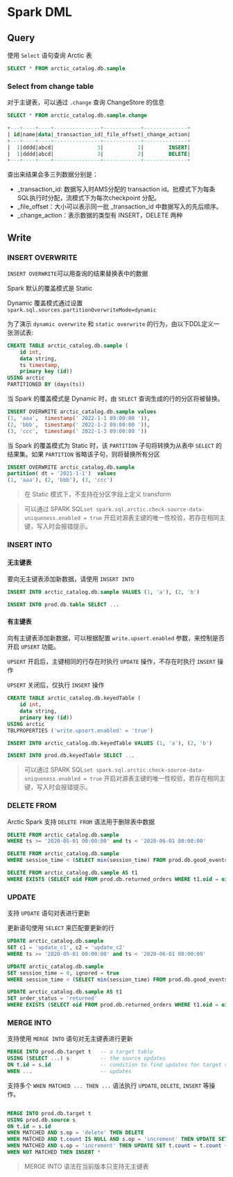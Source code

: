# Spark DML

## Query

使用 `Select` 语句查询 Arctic 表

```sql 
SELECT * FROM arctic_catalog.db.sample
```


### Select from change table

对于主键表，可以通过 `.change` 查询 ChangeStore 的信息

```sql
SELECT * FROM arctic_catalog.db.sample.change

+---+----+----+---------------+------------+--------------+
| id|name|data|_transaction_id|_file_offset|_change_action|
+---+----+----+---------------+------------+--------------+
|  1|dddd|abcd|              3|           1|        INSERT|
|  1|dddd|abcd|              3|           2|        DELETE|
+---+----+----+---------------+------------+--------------+
```
查出来结果会多三列数据分别是：

- _transaction_id: 数据写入时AMS分配的 transaction id。批模式下为每条SQL执行时分配，流模式下为每次checkpoint 分配。
- _file_offset：大小可以表示同一批 _transaction_id 中数据写入的先后顺序。
- _change_action：表示数据的类型有 INSERT，DELETE 两种

## Write

### INSERT OVERWRITE 

`INSERT OVERWRITE`可以用查询的结果替换表中的数据

Spark 默认的覆盖模式是 Static

Dynamic 覆盖模式通过设置`spark.sql.sources.partitionOverwriteMode=dynamic`

为了演示 `dynamic overwrite` 和 `static overwrite` 的行为，由以下DDL定义一张测试表:

```sql
CREATE TABLE arctic_catalog.db.sample (
    id int,
    data string,
    ts timestamp,
    primary key (id))
USING arctic
PARTITIONED BY (days(ts))
```

当 Spark 的覆盖模式是 Dynamic 时，由 `SELECT` 查询生成的行的分区将被替换。

```sql
INSERT OVERWRITE arctic_catalog.db.sample values 
(1, 'aaa',  timestamp(' 2022-1-1 09:00:00 ')), 
(2, 'bbb',  timestamp(' 2022-1-2 09:00:00 ')), 
(3, 'ccc',  timestamp(' 2022-1-3 09:00:00 '))
```

当 Spark 的覆盖模式为 Static 时，该 `PARTITION` 子句将转换为从表中 `SELECT` 的结果集。如果 `PARTITION` 省略该子句，则将替换所有分区

```sql
INSERT OVERWRITE arctic_catalog.db.sample 
partition( dt = '2021-1-1')  values 
(1, 'aaa'), (2, 'bbb'), (3, 'ccc') 
```

> 在 Static 模式下，不支持在分区字段上定义 transform

> 可以通过 SPARK SQL`set spark.sql.arctic.check-source-data-uniqueness.enabled = true` 开启对源表主键的唯一性校验，若存在相同主键，写入时会报错提示。

### INSERT INTO

#### 无主键表
要向无主键表添加新数据，请使用 `INSERT INTO`

```sql
INSERT INTO arctic_catalog.db.sample VALUES (1, 'a'), (2, 'b')

INSERT INTO prod.db.table SELECT ...
```

#### 有主键表
向有主键表添加新数据，可以根据配置 `write.upsert.enabled` 参数，来控制是否开启 `UPSERT` 功能。

`UPSERT` 开启后，主键相同的行存在时执行 `UPDATE` 操作，不存在时执行 `INSERT` 操作

`UPSERT` 关闭后，仅执行 `INSERT` 操作

```sql
CREATE TABLE arctic_catalog.db.keyedTable (
    id int,
    data string,
    primary key (id))
USING arctic
TBLPROPERTIES ('write.upsert.enabled' = 'true')
```

```sql
INSERT INTO arctic_catalog.db.keyedTable VALUES (1, 'a'), (2, 'b')

INSERT INTO prod.db.keyedTable SELECT ...
```
> 可以通过 SPARK SQL`set spark.sql.arctic.check-source-data-uniqueness.enabled = true` 开启对源表主键的唯一性校验，若存在相同主键，写入时会报错提示。



### DELETE FROM

Arctic Spark 支持 `DELETE FROM` 语法用于删除表中数据

```sql
DELETE FROM arctic_catalog.db.sample
WHERE ts >= '2020-05-01 00:00:00' and ts < '2020-06-01 00:00:00'

DELETE FROM arctic_catalog.db.sample
WHERE session_time < (SELECT min(session_time) FROM prod.db.good_events)

DELETE FROM arctic_catalog.db.sample AS t1
WHERE EXISTS (SELECT oid FROM prod.db.returned_orders WHERE t1.oid = oid)
```


### UPDATE 

支持 `UPDATE` 语句对表进行更新

更新语句使用 `SELECT` 来匹配要更新的行

```sql
UPDATE arctic_catalog.db.sample
SET c1 = 'update_c1', c2 = 'update_c2'
WHERE ts >= '2020-05-01 00:00:00' and ts < '2020-06-01 00:00:00'

UPDATE arctic_catalog.db.sample
SET session_time = 0, ignored = true
WHERE session_time < (SELECT min(session_time) FROM prod.db.good_events)

UPDATE arctic_catalog.db.sample AS t1
SET order_status = 'returned'
WHERE EXISTS (SELECT oid FROM prod.db.returned_orders WHERE t1.oid = oid)
```



### MERGE INTO

支持使用 `MERGE INTO` 语句对无主键表进行更新

```sql 
MERGE INTO prod.db.target t   -- a target table
USING (SELECT ...) s          -- the source updates
ON t.id = s.id                -- condition to find updates for target rows
WHEN ...                      -- updates
```

支持多个 `WHEN MATCHED ... THEN ...` 语法执行 `UPDATE`, `DELETE`, `INSERT` 等操作。

```sql 

MERGE INTO prod.db.target t   
USING prod.db.source s       
ON t.id = s.id             
WHEN MATCHED AND s.op = 'delete' THEN DELETE
WHEN MATCHED AND t.count IS NULL AND s.op = 'increment' THEN UPDATE SET t.count = 0
WHEN MATCHED AND s.op = 'increment' THEN UPDATE SET t.count = t.count + 1          
WHEN NOT MATCHED THEN INSERT *

```

> MERGE INTO 语法在当前版本只支持无主键表